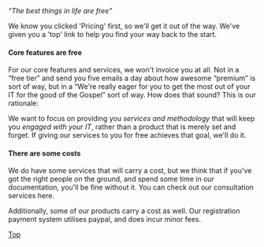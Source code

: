 <header hidden>
<h2>Pricing</h2>
</header>

<div class="text-slab"><em><q>The best things in life are free</q></em></div>

<p class="mob-hidden">We know you clicked 'Pricing' first, so we'll get it out of the way. We've given you a 'top' link to help you find your way back to the start.</p>

#### Core features are free
For our core features and services, we won't invoice you at all. Not in a <q>free tier</q> and send you five emails a day about how awesome <q>premium</q> is sort of way, but in a <q>We're really eager for you to get the most out of your IT for the good of the Gospel</q> sort of way. How does that sound? This is our rationale:

<p class="lead"> We want to focus on providing you <em>services and methodology</em> that will keep you <em>engaged with your IT</em>, rather than a product that is merely set and forget. If giving our services to you for free achieves that goal, we'll do it.</p>

#### There are **some** costs
We do have some services that will carry a cost, but we think that if you've got the right people on the ground, and spend some time in our documentation, you'll be fine without it. You can check out our consultation services here.

Additionally, some of our products carry a cost as well. Our registration payment system utilises paypal, and does incur minor fees.



<a href="#top">Top</a>
